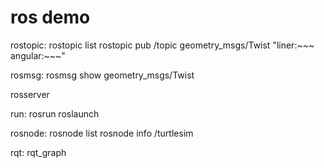# ros demo

rostopic:
  rostopic list
  rostopic pub /topic geometry_msgs/Twist "liner:~~~ angular:~~~"
  
rosmsg:
  rosmsg show geometry_msgs/Twist

rosserver

run:
  rosrun
  roslaunch

rosnode:
  rosnode list
  rosnode info /turtlesim

rqt:
  rqt_graph
